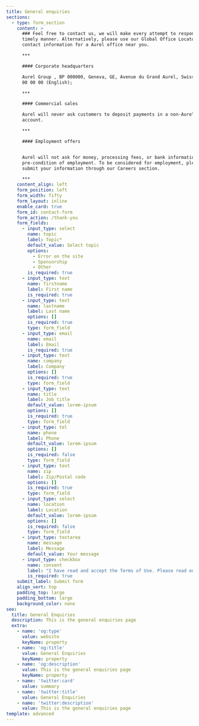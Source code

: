 ```yaml
---
title: General enquiries
sections:
  - type: form_section
    content: >
      ### Feel free to contact us, we will make every attempt to respond in a
      timely manner. Alternatively, please use our Global Office Locator to find
      contact information for a Aurel office near you.

      ***

      #### Corporate headquarters

      Aurel Group , BP 000000, Geneva, GE, Avenue du Grand Aurel, Swiss, 01 00
      00 00 00 (English);

      ***

      #### Commercial sales

      Aurel will never ask customers to deposit payments in a non-Aurel bank
      account.

      ***

      #### Employment offers


      Aurel will not ask for money, processing fees, or bank information as a
      pre-condition of employment. To be considered for employment, please
      submit your information through our Careers section.

      ***
    content_align: left
    form_position: left
    form_width: fifty
    form_layout: inline
    enable_card: true
    form_id: contact-form
    form_action: /thank-you
    form_fields:
      - input_type: select
        name: topic
        label: Topic*
        default_value: Select topic
        options:
          - Error on the site
          - Sponsorship
          - Other
        is_required: true
      - input_type: text
        name: firstname
        label: First name
        is_required: true
      - input_type: text
        name: lastname
        label: Last name
        options: []
        is_required: true
        type: form_field
      - input_type: email
        name: email
        label: Email
        is_required: true
      - input_type: text
        name: company
        label: Company
        options: []
        is_required: true
        type: form_field
      - input_type: text
        name: title
        label: Job title
        default_value: lorem-ipsum
        options: []
        is_required: true
        type: form_field
      - input_type: tel
        name: phone
        label: Phone
        default_value: lorem-ipsum
        options: []
        is_required: false
        type: form_field
      - input_type: text
        name: zip
        label: Zip/Postal code
        options: []
        is_required: true
        type: form_field
      - input_type: select
        name: location
        label: Location
        default_value: lorem-ipsum
        options: []
        is_required: false
        type: form_field
      - input_type: textarea
        name: message
        label: Message
        default_value: Your message
      - input_type: checkbox
        name: consent
        label: "I have read and accept the Terms of Use. Please read our\_privacy statement\_to understand how we plan to use your personal information."
        is_required: true
    submit_label: Submit form
    align_vert: top
    padding_top: large
    padding_bottom: large
    background_color: none
seo:
  title: General Enquiries
  description: This is the general enquiries page
  extra:
    - name: 'og:type'
      value: website
      keyName: property
    - name: 'og:title'
      value: General Enquiries
      keyName: property
    - name: 'og:description'
      value: This is the general enquiries page
      keyName: property
    - name: 'twitter:card'
      value: summary
    - name: 'twitter:title'
      value: General Enquiries
    - name: 'twitter:description'
      value: This is the general enquiries page
template: advanced
---
```

